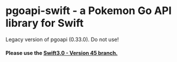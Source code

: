 # pgoapi-swift - a Pokemon Go API library for Swift

Legacy version of pgoapi (0.33.0). Do not use!

#### Please use the [Swift3.0 - Version 45 branch.](https://github.com/lsapan/pgoapi-swift/tree/Swift3.0---Version-45)
